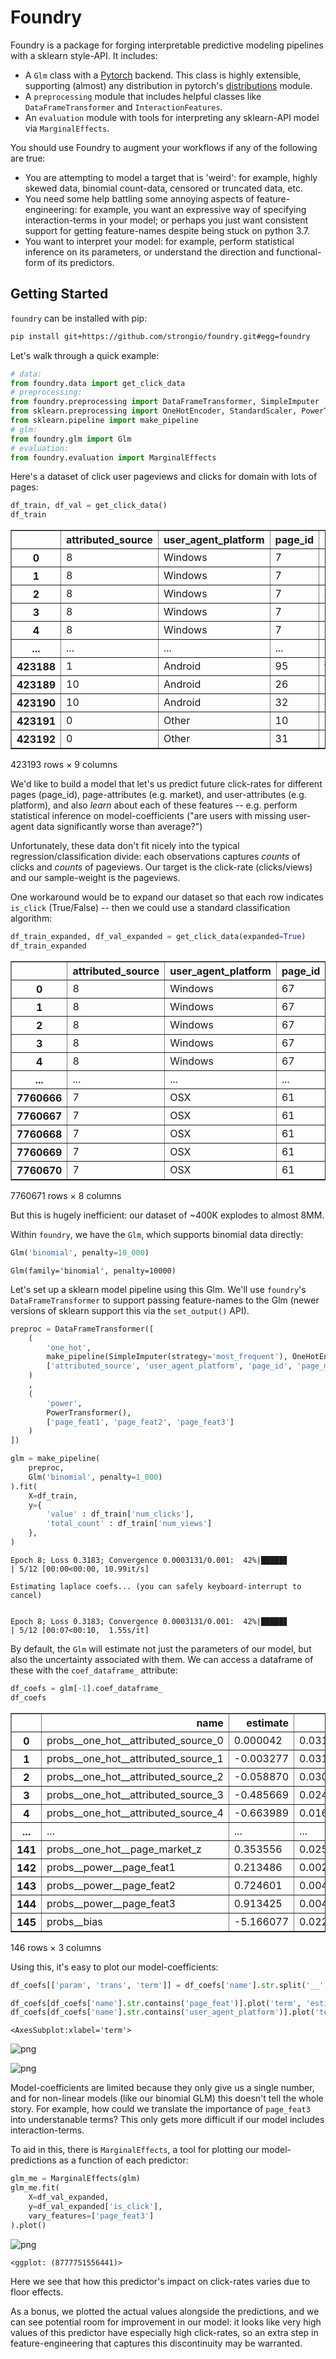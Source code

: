 # Foundry

Foundry is a package for forging interpretable predictive modeling pipelines with a sklearn style-API. It includes:

- A `Glm` class with a [Pytorch](https://pytorch.org) backend. This class is highly extensible, supporting (almost) any distribution in pytorch's [distributions](https://pytorch.org/docs/stable/distributions.html) module.
- A `preprocessing` module that includes helpful classes like `DataFrameTransformer` and `InteractionFeatures`.
- An `evaluation` module with tools for interpreting any sklearn-API model via `MarginalEffects`.

You should use Foundry to augment your workflows if any of the following are true:

- You are attempting to model a target that is 'weird': for example, highly skewed data, binomial count-data, censored or truncated data, etc.
- You need some help battling some annoying aspects of feature-engineering: for example, you want an expressive way of specifying interaction-terms in your model; or perhaps you just want consistent support for getting feature-names despite being stuck on python 3.7.
- You want to interpret your model: for example, perform statistical inference on its parameters, or understand the direction and functional-form of its predictors.

## Getting Started

`foundry` can be installed with pip:

```bash
pip install git+https://github.com/strongio/foundry.git#egg=foundry
```

Let's walk through a quick example:


```python
# data:
from foundry.data import get_click_data
# preprocessing:
from foundry.preprocessing import DataFrameTransformer, SimpleImputer
from sklearn.preprocessing import OneHotEncoder, StandardScaler, PowerTransformer
from sklearn.pipeline import make_pipeline
# glm:
from foundry.glm import Glm
# evaluation:
from foundry.evaluation import MarginalEffects
```

Here's a dataset of click user pageviews and clicks for domain with lots of pages:


```python
df_train, df_val = get_click_data()
df_train
```




<div>
<table border="1" class="dataframe">
  <thead>
    <tr style="text-align: right;">
      <th></th>
      <th>attributed_source</th>
      <th>user_agent_platform</th>
      <th>page_id</th>
      <th>page_market</th>
      <th>page_feat1</th>
      <th>page_feat2</th>
      <th>page_feat3</th>
      <th>num_clicks</th>
      <th>num_views</th>
    </tr>
  </thead>
  <tbody>
    <tr>
      <th>0</th>
      <td>8</td>
      <td>Windows</td>
      <td>7</td>
      <td>b</td>
      <td>0.0</td>
      <td>0.0</td>
      <td>35.0</td>
      <td>0.0</td>
      <td>32.0</td>
    </tr>
    <tr>
      <th>1</th>
      <td>8</td>
      <td>Windows</td>
      <td>7</td>
      <td>b</td>
      <td>0.0</td>
      <td>1.0</td>
      <td>0.0</td>
      <td>0.0</td>
      <td>14.0</td>
    </tr>
    <tr>
      <th>2</th>
      <td>8</td>
      <td>Windows</td>
      <td>7</td>
      <td>a</td>
      <td>0.0</td>
      <td>0.0</td>
      <td>5.0</td>
      <td>0.0</td>
      <td>8.0</td>
    </tr>
    <tr>
      <th>3</th>
      <td>8</td>
      <td>Windows</td>
      <td>7</td>
      <td>a</td>
      <td>0.0</td>
      <td>0.0</td>
      <td>9.0</td>
      <td>0.0</td>
      <td>7.0</td>
    </tr>
    <tr>
      <th>4</th>
      <td>8</td>
      <td>Windows</td>
      <td>7</td>
      <td>a</td>
      <td>0.0</td>
      <td>0.0</td>
      <td>20.0</td>
      <td>0.0</td>
      <td>40.0</td>
    </tr>
    <tr>
      <th>...</th>
      <td>...</td>
      <td>...</td>
      <td>...</td>
      <td>...</td>
      <td>...</td>
      <td>...</td>
      <td>...</td>
      <td>...</td>
      <td>...</td>
    </tr>
    <tr>
      <th>423188</th>
      <td>1</td>
      <td>Android</td>
      <td>95</td>
      <td>f</td>
      <td>0.0</td>
      <td>0.0</td>
      <td>25.0</td>
      <td>0.0</td>
      <td>1.0</td>
    </tr>
    <tr>
      <th>423189</th>
      <td>10</td>
      <td>Android</td>
      <td>26</td>
      <td>a</td>
      <td>0.0</td>
      <td>2.0</td>
      <td>7.0</td>
      <td>15.0</td>
      <td>860.0</td>
    </tr>
    <tr>
      <th>423190</th>
      <td>10</td>
      <td>Android</td>
      <td>32</td>
      <td>a</td>
      <td>0.0</td>
      <td>0.0</td>
      <td>36.0</td>
      <td>37.0</td>
      <td>651.0</td>
    </tr>
    <tr>
      <th>423191</th>
      <td>0</td>
      <td>Other</td>
      <td>10</td>
      <td>b</td>
      <td>0.0</td>
      <td>0.0</td>
      <td>26.0</td>
      <td>0.0</td>
      <td>1.0</td>
    </tr>
    <tr>
      <th>423192</th>
      <td>0</td>
      <td>Other</td>
      <td>31</td>
      <td>a</td>
      <td>0.0</td>
      <td>1.0</td>
      <td>34.0</td>
      <td>0.0</td>
      <td>1.0</td>
    </tr>
  </tbody>
</table>
<p>423193 rows × 9 columns</p>
</div>



We'd like to build a model that let's us predict future click-rates for different pages (page_id), page-attributes (e.g. market), and user-attributes (e.g. platform), and also _learn_ about each of these features -- e.g. perform statistical inference on model-coefficients ("are users with missing user-agent data significantly worse than average?")

Unfortunately, these data don't fit nicely into the typical regression/classification divide: each observations captures _counts_ of clicks and _counts_ of pageviews. Our target is the click-rate (clicks/views) and our sample-weight is the pageviews.

One workaround would be to expand our dataset so that each row indicates `is_click` (True/False) -- then we could use a standard classification algorithm:


```python
df_train_expanded, df_val_expanded = get_click_data(expanded=True)
df_train_expanded
```




<div>
<table border="1" class="dataframe">
  <thead>
    <tr style="text-align: right;">
      <th></th>
      <th>attributed_source</th>
      <th>user_agent_platform</th>
      <th>page_id</th>
      <th>page_market</th>
      <th>page_feat1</th>
      <th>page_feat2</th>
      <th>page_feat3</th>
      <th>is_click</th>
    </tr>
  </thead>
  <tbody>
    <tr>
      <th>0</th>
      <td>8</td>
      <td>Windows</td>
      <td>67</td>
      <td>b</td>
      <td>0.0</td>
      <td>1.0</td>
      <td>0.0</td>
      <td>False</td>
    </tr>
    <tr>
      <th>1</th>
      <td>8</td>
      <td>Windows</td>
      <td>67</td>
      <td>b</td>
      <td>0.0</td>
      <td>1.0</td>
      <td>0.0</td>
      <td>False</td>
    </tr>
    <tr>
      <th>2</th>
      <td>8</td>
      <td>Windows</td>
      <td>67</td>
      <td>b</td>
      <td>0.0</td>
      <td>1.0</td>
      <td>0.0</td>
      <td>False</td>
    </tr>
    <tr>
      <th>3</th>
      <td>8</td>
      <td>Windows</td>
      <td>67</td>
      <td>b</td>
      <td>0.0</td>
      <td>1.0</td>
      <td>0.0</td>
      <td>False</td>
    </tr>
    <tr>
      <th>4</th>
      <td>8</td>
      <td>Windows</td>
      <td>67</td>
      <td>b</td>
      <td>0.0</td>
      <td>1.0</td>
      <td>0.0</td>
      <td>False</td>
    </tr>
    <tr>
      <th>...</th>
      <td>...</td>
      <td>...</td>
      <td>...</td>
      <td>...</td>
      <td>...</td>
      <td>...</td>
      <td>...</td>
      <td>...</td>
    </tr>
    <tr>
      <th>7760666</th>
      <td>7</td>
      <td>OSX</td>
      <td>61</td>
      <td>c</td>
      <td>3.0</td>
      <td>1.0</td>
      <td>12.0</td>
      <td>False</td>
    </tr>
    <tr>
      <th>7760667</th>
      <td>7</td>
      <td>OSX</td>
      <td>61</td>
      <td>c</td>
      <td>3.0</td>
      <td>1.0</td>
      <td>12.0</td>
      <td>False</td>
    </tr>
    <tr>
      <th>7760668</th>
      <td>7</td>
      <td>OSX</td>
      <td>61</td>
      <td>c</td>
      <td>3.0</td>
      <td>1.0</td>
      <td>12.0</td>
      <td>False</td>
    </tr>
    <tr>
      <th>7760669</th>
      <td>7</td>
      <td>OSX</td>
      <td>61</td>
      <td>c</td>
      <td>3.0</td>
      <td>1.0</td>
      <td>12.0</td>
      <td>False</td>
    </tr>
    <tr>
      <th>7760670</th>
      <td>7</td>
      <td>OSX</td>
      <td>61</td>
      <td>c</td>
      <td>3.0</td>
      <td>1.0</td>
      <td>12.0</td>
      <td>False</td>
    </tr>
  </tbody>
</table>
<p>7760671 rows × 8 columns</p>
</div>



But this is hugely inefficient: our dataset of ~400K explodes to almost 8MM. 
    
Within `foundry`, we have the `Glm`, which supports binomial data directly:


```python
Glm('binomial', penalty=10_000)
```




    Glm(family='binomial', penalty=10000)



Let's set up a sklearn model pipeline using this Glm. We'll use `foundry`'s `DataFrameTransformer` to support passing feature-names to the Glm (newer versions of sklearn support this via the `set_output()` API).


```python
preproc = DataFrameTransformer([
    (
        'one_hot', 
        make_pipeline(SimpleImputer(strategy='most_frequent'), OneHotEncoder()), 
        ['attributed_source', 'user_agent_platform', 'page_id', 'page_market']
    )
    ,
    (
        'power', 
        PowerTransformer(),
        ['page_feat1', 'page_feat2', 'page_feat3']
    )
])
```


```python
glm = make_pipeline(
    preproc, 
    Glm('binomial', penalty=1_000)
).fit(
    X=df_train,
    y={
        'value' : df_train['num_clicks'],
        'total_count' : df_train['num_views']
    },
)
```

    Epoch 8; Loss 0.3183; Convergence 0.0003131/0.001:  42%|█████▊        | 5/12 [00:00<00:00, 10.99it/s]

    Estimating laplace coefs... (you can safely keyboard-interrupt to cancel)


    Epoch 8; Loss 0.3183; Convergence 0.0003131/0.001:  42%|█████▊        | 5/12 [00:07<00:10,  1.55s/it]


By default, the `Glm` will estimate not just the parameters of our model, but also the uncertainty associated with them. We can access a dataframe of these with the `coef_dataframe_` attribute:


```python
df_coefs = glm[-1].coef_dataframe_
df_coefs
```




<div>
<table border="1" class="dataframe">
  <thead>
    <tr style="text-align: right;">
      <th></th>
      <th>name</th>
      <th>estimate</th>
      <th>se</th>
    </tr>
  </thead>
  <tbody>
    <tr>
      <th>0</th>
      <td>probs__one_hot__attributed_source_0</td>
      <td>0.000042</td>
      <td>0.031622</td>
    </tr>
    <tr>
      <th>1</th>
      <td>probs__one_hot__attributed_source_1</td>
      <td>-0.003277</td>
      <td>0.031578</td>
    </tr>
    <tr>
      <th>2</th>
      <td>probs__one_hot__attributed_source_2</td>
      <td>-0.058870</td>
      <td>0.030623</td>
    </tr>
    <tr>
      <th>3</th>
      <td>probs__one_hot__attributed_source_3</td>
      <td>-0.485669</td>
      <td>0.024011</td>
    </tr>
    <tr>
      <th>4</th>
      <td>probs__one_hot__attributed_source_4</td>
      <td>-0.663989</td>
      <td>0.016975</td>
    </tr>
    <tr>
      <th>...</th>
      <td>...</td>
      <td>...</td>
      <td>...</td>
    </tr>
    <tr>
      <th>141</th>
      <td>probs__one_hot__page_market_z</td>
      <td>0.353556</td>
      <td>0.025317</td>
    </tr>
    <tr>
      <th>142</th>
      <td>probs__power__page_feat1</td>
      <td>0.213486</td>
      <td>0.002241</td>
    </tr>
    <tr>
      <th>143</th>
      <td>probs__power__page_feat2</td>
      <td>0.724601</td>
      <td>0.004021</td>
    </tr>
    <tr>
      <th>144</th>
      <td>probs__power__page_feat3</td>
      <td>0.913425</td>
      <td>0.004974</td>
    </tr>
    <tr>
      <th>145</th>
      <td>probs__bias</td>
      <td>-5.166077</td>
      <td>0.022824</td>
    </tr>
  </tbody>
</table>
<p>146 rows × 3 columns</p>
</div>



Using this, it's easy to plot our model-coefficients:


```python
df_coefs[['param', 'trans', 'term']] = df_coefs['name'].str.split('__', n=3, expand=True)

df_coefs[df_coefs['name'].str.contains('page_feat')].plot('term', 'estimate', kind='bar', yerr='se')
df_coefs[df_coefs['name'].str.contains('user_agent_platform')].plot('term', 'estimate', kind='bar', yerr='se')
```




    <AxesSubplot:xlabel='term'>




    
![png](README_files/README_14_1.png)
    



    
![png](README_files/README_14_2.png)
    


Model-coefficients are limited because they only give us a single number, and for non-linear models (like our binomial GLM) this doesn't tell the whole story. For example, how could we translate the importance of `page_feat3` into understanable terms? This only gets more difficult if our model includes interaction-terms.

To aid in this, there is `MarginalEffects`, a tool for plotting our model-predictions as a function of each predictor:


```python
glm_me = MarginalEffects(glm)
glm_me.fit(
    X=df_val_expanded, 
    y=df_val_expanded['is_click'],
    vary_features=['page_feat3']
).plot()
```


    
![png](README_files/README_16_0.png)
    





    <ggplot: (8777751556441)>



Here we see that how this predictor's impact on click-rates varies due to floor effects. 

As a bonus, we plotted the actual values alongside the predictions, and we can see potential room for improvement in our model: it looks like very high values of this predictor have especially high click-rates, so an extra step in feature-engineering that captures this discontinuity may be warranted.
